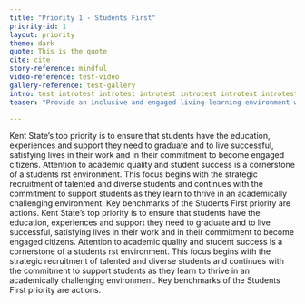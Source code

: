 ```yaml
---
title: "Priority 1 - Students First"
priority-id: 1
layout: priority
theme: dark
quote: This is the quote
cite: cite
story-reference: mindful
video-reference: test-video
gallery-reference: test-gallery
intro: test introtest introtest introtest introtest introtest introtest intro
teaser: "Provide an inclusive and engaged living-learning environment where all students thrive and graduate as informed citizens committed to a life of impact"

---
```


Kent State’s top priority is to ensure that students have the education, experiences and support they need to graduate and to live successful, satisfying lives in their work and in their commitment to become engaged citizens. Attention to academic quality and student success is a cornerstone of a students  rst environment. This focus begins with the strategic recruitment of talented and diverse students and continues with the commitment to support students as they learn to thrive in an academically challenging environment.
	Key benchmarks of the Students First priority are actions.
 Kent State’s top priority is to ensure that students have the education, experiences and support they need to graduate and to live successful, satisfying lives in their work and in their commitment to become engaged citizens. Attention to academic quality and student success is a cornerstone of a students  rst environment. This focus begins with the strategic recruitment of talented and diverse students and continues with the commitment to support students as they learn to thrive in an academically challenging environment. Key benchmarks of the Students First priority are actions.
